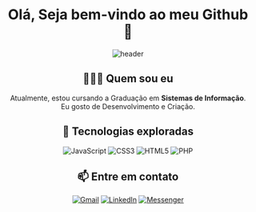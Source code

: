 <h1 align="center">Olá, Seja bem-vindo ao meu Github 👋</h1>

<div align="center">
   <img src="https://github.com/Ileriayo/ileriayo/blob/master/images/header.gif" alt="header"/>
</div>

<h2 align="center">👨🏿‍💻 Quem sou eu </h2>
<p align="center">
  Atualmente, estou cursando a Graduação em <b>Sistemas de Informação</b>. <br>Eu gosto de Desenvolvimento e Criação.
</p>


<h2 align="center">🔭 Tecnologias exploradas </h2>
<p align="center">
   <img alt="JavaScript" src="https://img.shields.io/badge/javascript%20-%23323330.svg?&style=for-the-badge&logo=javascript&logoColor=%23F7DF1E"/>
   <img alt="CSS3" src="https://img.shields.io/badge/css3%20-%231572B6.svg?&style=for-the-badge&logo=css3&logoColor=white"/>
   <img alt="HTML5" src="https://img.shields.io/badge/html5%20-%23E34F26.svg?&style=for-the-badge&logo=html5&logoColor=white"/>
   <img alt="PHP" src="https://img.shields.io/badge/php-%23777BB4.svg?&style=for-the-badge&logo=php&logoColor=white"/>
</p>

<h2 align="center">📫 Entre em contato </h2>
<p align="center">
   	<a href=""><img alt="Gmail" src="https://img.shields.io/badge/Gmail-D14836?style=for-the-badge&logo=gmail&logoColor=white" /></a>
      <a href="https://www.linkedin.com/in/matheus-pimentel-48a151aa"><img alt="LinkedIn" src="https://img.shields.io/badge/linkedin%20-%230077B5.svg?&style=for-the-badge&logo=linkedin&logoColor=white"/></a>
      <a href=""><img alt="Messenger" src="https://img.shields.io/badge/Messenger-00B2FF?style=for-the-badge&logo=messenger&logoColor=white" /></a>
</p>

